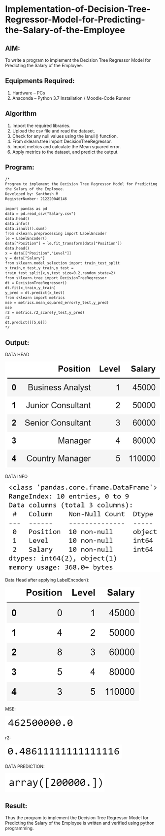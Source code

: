 # Implementation-of-Decision-Tree-Regressor-Model-for-Predicting-the-Salary-of-the-Employee

## AIM:
To write a program to implement the Decision Tree Regressor Model for Predicting the Salary of the Employee.

## Equipments Required:
1. Hardware – PCs
2. Anaconda – Python 3.7 Installation / Moodle-Code Runner

## Algorithm
1. Import the required libraries.
2. Upload the csv file and read the dataset.
3. Check for any null values using the isnull() function.
4. From sklearn.tree import DecisionTreeRegressor.
5. Import metrics and calculate the Mean squared error.
6. Apply metrics to the dataset, and predict the output.

## Program:
```
/*
Program to implement the Decision Tree Regressor Model for Predicting the Salary of the Employee.
Developed by: Santhosh M
RegisterNumber: 212220040146

import pandas as pd
data = pd.read_csv("Salary.csv")
data.head()
data.info()
data.isnull().sum()
from sklearn.preprocessing import LabelEncoder
le = LabelEncoder()
data["Position"] = le.fit_transform(data["Position"])
data.head()
x = data[["Position","Level"]]
y = data["Salary"]
from sklearn.model_selection import train_test_split
x_train,x_test,y_train,y_test = train_test_split(x,y,test_size=0.2,random_state=2)
from sklearn.tree import DecisionTreeRegressor
dt = DecisionTreeRegressor()
dt.fit(x_train,y_train)
y_pred = dt.predict(x_test)
from sklearn import metrics
mse = metrics.mean_squared_error(y_test,y_pred)
mse
r2 = metrics.r2_score(y_test,y_pred)
r2
dt.predict([[5,6]])
*/
```

## Output:

DATA HEAD

![Decision Tree Regressor Model for Predicting the Salary of the Employee](o1.png)

DATA INFO

![Decision Tree Regressor Model for Predicting the Salary of the Employee](o2.png)

Data Head after applying LabelEncoder():

![Decision Tree Regressor Model for Predicting the Salary of the Employee](o3.png)

MSE:

![Decision Tree Regressor Model for Predicting the Salary of the Employee](o4.png)

r2:

![Decision Tree Regressor Model for Predicting the Salary of the Employee](o5.png)

DATA PREDICTION:

![Decision Tree Regressor Model for Predicting the Salary of the Employee](o6.png)

## Result:
Thus the program to implement the Decision Tree Regressor Model for Predicting the Salary of the Employee is written and verified using python programming.
